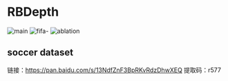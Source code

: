 # RBDepth
![main](https://user-images.githubusercontent.com/13399562/177103101-175e313c-5e98-4fee-a33a-7361a5888ca2.png)
![fifa-](https://user-images.githubusercontent.com/13399562/177103601-f799a0aa-dcb7-4ac4-8523-28e5a6cdc4b2.jpeg)
![ablation](https://user-images.githubusercontent.com/13399562/177103965-158de100-3a98-413d-b10d-94efb2760c50.jpeg)


## soccer dataset 
链接：https://pan.baidu.com/s/13NdfZnF3BpRKvRdzDhwXEQ 
提取码：r577 
